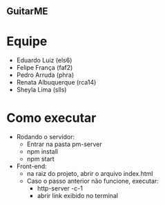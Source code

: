 ## GuitarME

# Equipe
- Eduardo Luiz (els6)
- Felipe França (faf2)
- Pedro Arruda (phra)
- Renata Albuquerque (rca14)
- Sheyla Lima (slls)


# Como executar

- Rodando o servidor: 
  - Entrar na pasta pm-server
  - npm install
  - npm start
- Front-end:
  - na raiz do projeto, abrir o arquivo index.html
  - Caso o passo anterior não funcione, executar: 
    - http-server -c-1
    - abrir link exibido no terminal
